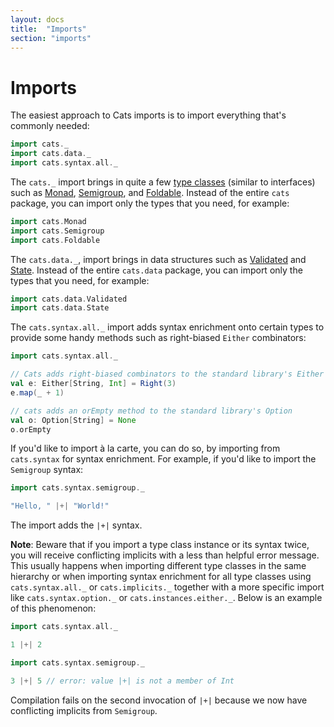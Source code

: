 ```yaml
---
layout: docs
title:  "Imports"
section: "imports"
---
```

# Imports

The easiest approach to Сats imports is to import everything that's commonly needed:

```scala mdoc:reset:silent
import cats._
import cats.data._
import cats.syntax.all._
```

The `cats._` import brings in quite a few [type classes](http://typelevel.org/cats/typeclasses.html) (similar to interfaces) such as [Monad](http://typelevel.org/cats/typeclasses/monad.html), [Semigroup](http://typelevel.org/cats/typeclasses/semigroup.html), and [Foldable](http://typelevel.org/cats/typeclasses/foldable.html). Instead of the entire `cats` package, you can import only the types that you need, for example:

```scala mdoc:reset:silent
import cats.Monad
import cats.Semigroup
import cats.Foldable
```

The `cats.data._`, import brings in data structures such as [Validated](http://typelevel.org/cats/datatypes/validated.html) and [State](http://typelevel.org/cats/datatypes/state.html). Instead of the entire `cats.data` package, you can import only the types that you need, for example:

```scala mdoc:reset:silent
import cats.data.Validated
import cats.data.State
```

The `cats.syntax.all._` import adds syntax enrichment onto certain types to provide some handy methods such as right-biased `Either` combinators:

```scala mdoc:reset
import cats.syntax.all._

// Сats adds right-biased combinators to the standard library's Either
val e: Either[String, Int] = Right(3)
e.map(_ + 1)

// cats adds an orEmpty method to the standard library's Option
val o: Option[String] = None
o.orEmpty
```

If you'd like to import à la carte, you can do so, by importing from `cats.syntax` for syntax enrichment.
For example, if you'd like to import the `Semigroup` syntax:

```scala mdoc:reset
import cats.syntax.semigroup._

"Hello, " |+| "World!"
```

The import adds the `|+|` syntax.

**Note**: Beware that if you import a type class instance or its syntax twice, you will receive conflicting implicits with a less than helpful error message.
This usually happens when importing different type classes in the same hierarchy or when importing syntax enrichment for all type classes using `cats.syntax.all._` or `cats.implicits._` together with a more specific import like `cats.syntax.option._` or `cats.instances.either._`.
Below is an example of this phenomenon:

```scala mdoc:reset:silent:fail
import cats.syntax.all._

1 |+| 2

import cats.syntax.semigroup._

3 |+| 5 // error: value |+| is not a member of Int
```

Compilation fails on the second invocation of `|+|` because we now have conflicting implicits from `Semigroup`.
